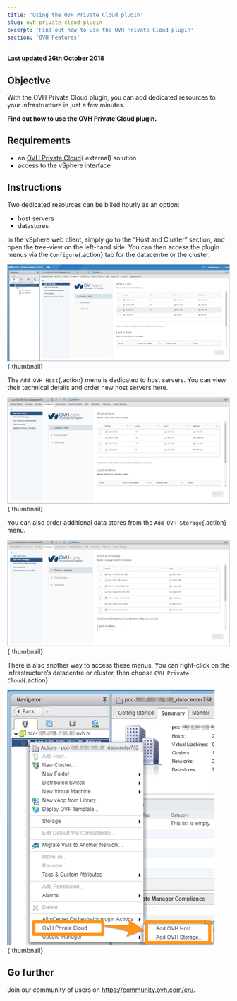 ```yaml
---
title: 'Using the OVH Private Cloud plugin'
slug: ovh-private-cloud-plugin
excerpt: 'Find out how to use the OVH Private Cloud plugin'
section: 'OVH Features'
---
```


**Last updated 26th October 2018**

## Objective

With the OVH Private Cloud plugin, you can add dedicated resources to your infrastructure in just a few minutes.

**Find out how to use the OVH Private Cloud plugin.**


## Requirements

- an [OVH Private Cloud](https://www.ovh.com/sg/private-cloud/){.external} solution
- access to the vSphere interface


## Instructions

Two dedicated resources can be billed hourly as an option:
- host servers
- datastores

In the vSphere web client, simply go to the “Host and Cluster” section, and open the tree-view on the left-hand side. You can then access the plugin menus via the `Configure`{.action} tab for the datacentre or the cluster.

![](images/addhost_01.png){.thumbnail}

The `Add OVH Host`{.action} menu is dedicated to host servers. You can view their technical details and order new host servers here.

![](images/addhost_02.png){.thumbnail}

You can also order additional data stores from the `Add OVH Storage`{.action} menu.

![](images/addstorage_02.png){.thumbnail}

There is also another way to access these menus. You can right-click on the infrastructure’s datacentre or cluster, then choose `OVH Private Cloud`{.action}.

![OVH Dedicated Cloud Option](images/rightclick.png){.thumbnail}

## Go further

Join our community of users on <https://community.ovh.com/en/>.